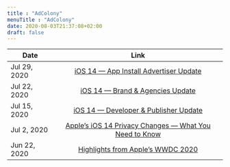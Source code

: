 ```yaml
---
title : "AdColony"
menuTitle : "AdColony"
date: 2020-08-03T21:37:08+02:00
draft: false
---
```


| Date| Link |
|-------------|:-:|
| Jul 29, 2020 | [iOS 14 — App Install Advertiser Update](https://www.adcolony.com/blog/2020/07/29/ios-14-app-install-advertiser-update/) |
| Jul 22, 2020| [iOS 14 — Brand & Agencies Update](https://www.adcolony.com/blog/2020/07/22/ios-14-brand-agencies-update/) |
| Jul 15, 2020 | [iOS 14 — Developer & Publisher Update](https://www.adcolony.com/blog/2020/07/15/ios-14-changes-for-mobile-developers-publishers/) |
| Jul 2, 2020 | [Apple’s iOS 14 Privacy Changes — What You Need to Know](https://www.adcolony.com/blog/2020/07/02/apples-ios-14-privacy-changes-what-you-need-to-know/) |
| Jun 22, 2020 | [Highlights from Apple’s WWDC 2020](https://www.adcolony.com/blog/2020/06/22/highlights-from-apples-wwdc-2020/) |
